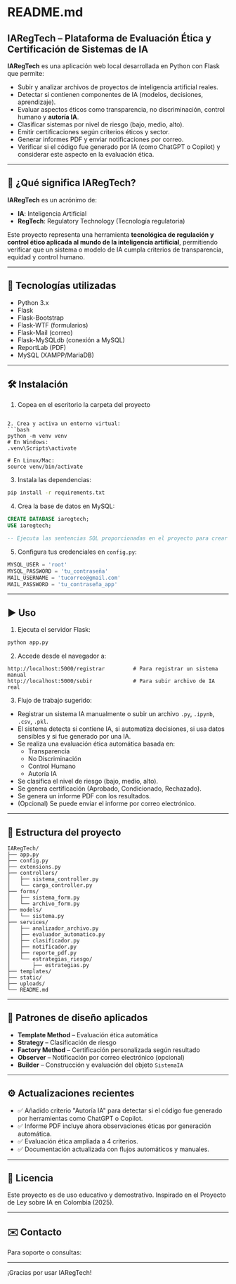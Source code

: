 # README.md

## IARegTech – Plataforma de Evaluación Ética y Certificación de Sistemas de IA

**IARegTech** es una aplicación web local desarrollada en Python con Flask que permite:

- Subir y analizar archivos de proyectos de inteligencia artificial reales.
- Detectar si contienen componentes de IA (modelos, decisiones, aprendizaje).
- Evaluar aspectos éticos como transparencia, no discriminación, control humano y **autoría IA**.
- Clasificar sistemas por nivel de riesgo (bajo, medio, alto).
- Emitir certificaciones según criterios éticos y sector.
- Generar informes PDF y enviar notificaciones por correo.
- Verificar si el código fue generado por IA (como ChatGPT o Copilot) y considerar este aspecto en la evaluación ética.

---

## 🧠 ¿Qué significa IARegTech?

**IARegTech** es un acrónimo de:

- **IA**: Inteligencia Artificial  
- **RegTech**: Regulatory Technology (Tecnología regulatoria)

Este proyecto representa una herramienta **tecnológica de regulación y control ético aplicada al mundo de la inteligencia artificial**, permitiendo verificar que un sistema o modelo de IA cumpla criterios de transparencia, equidad y control humano.

---
## 🚀 Tecnologías utilizadas

- Python 3.x
- Flask
- Flask-Bootstrap
- Flask-WTF (formularios)
- Flask-Mail (correo)
- Flask-MySQLdb (conexión a MySQL)
- ReportLab (PDF)
- MySQL (XAMPP/MariaDB)

---

## 🛠 Instalación

1. Copea en el escritorio la carpeta del proyecto
```

2. Crea y activa un entorno virtual:
```bash
python -m venv venv
# En Windows:
.venv\Scripts\activate

# En Linux/Mac:
source venv/bin/activate
```

3. Instala las dependencias:
```bash
pip install -r requirements.txt
```

4. Crea la base de datos en MySQL:
```sql
CREATE DATABASE iaregtech;
USE iaregtech;

-- Ejecuta las sentencias SQL proporcionadas en el proyecto para crear las tablas necesarias (siempre y cuando sea necesario).
```
5. Configura tus credenciales en `config.py`:
```python
MYSQL_USER = 'root'
MYSQL_PASSWORD = 'tu_contraseña'
MAIL_USERNAME = 'tucorreo@gmail.com'
MAIL_PASSWORD = 'tu_contraseña_app'
```

---

## ▶️ Uso

1. Ejecuta el servidor Flask:
```bash
python app.py
```

2. Accede desde el navegador a:
```
http://localhost:5000/registrar         # Para registrar un sistema manual
http://localhost:5000/subir             # Para subir archivo de IA real
```

3. Flujo de trabajo sugerido:
- Registrar un sistema IA manualmente o subir un archivo `.py`, `.ipynb`, `.csv`, `.pkl`.
- El sistema detecta si contiene IA, si automatiza decisiones, si usa datos sensibles y si fue generado por una IA.
- Se realiza una evaluación ética automática basada en:
  - Transparencia
  - No Discriminación
  - Control Humano
  - Autoría IA
- Se clasifica el nivel de riesgo (bajo, medio, alto).
- Se genera certificación (Aprobado, Condicionado, Rechazado).
- Se genera un informe PDF con los resultados.
- (Opcional) Se puede enviar el informe por correo electrónico.

---

## 📁 Estructura del proyecto

```
IARegTech/
├── app.py
├── config.py
├── extensions.py
├── controllers/
│   ├── sistema_controller.py
│   └── carga_controller.py
├── forms/
│   ├── sistema_form.py
│   └── archivo_form.py
├── models/
│   └── sistema.py
├── services/
│   ├── analizador_archivo.py
│   ├── evaluador_automatico.py
│   ├── clasificador.py
│   ├── notificador.py
│   ├── reporte_pdf.py
│   └── estrategias_riesgo/
│       ├── estrategias.py
├── templates/
├── static/
├── uploads/
└── README.md
```

---

## 🧠 Patrones de diseño aplicados

- **Template Method** – Evaluación ética automática
- **Strategy** – Clasificación de riesgo
- **Factory Method** – Certificación personalizada según resultado
- **Observer** – Notificación por correo electrónico (opcional)
- **Builder** – Construcción y evaluación del objeto `SistemaIA`

---

## ⚙️ Actualizaciones recientes

- ✅ Añadido criterio "Autoría IA" para detectar si el código fue generado por herramientas como ChatGPT o Copilot.
- ✅ Informe PDF incluye ahora observaciones éticas por generación automática.
- ✅ Evaluación ética ampliada a 4 criterios.
- ✅ Documentación actualizada con flujos automáticos y manuales.

---

## 📜 Licencia

Este proyecto es de uso educativo y demostrativo. Inspirado en el Proyecto de Ley sobre IA en Colombia (2025).

---

## ✉️ Contacto

Para soporte o consultas: 

---

¡Gracias por usar IARegTech!
